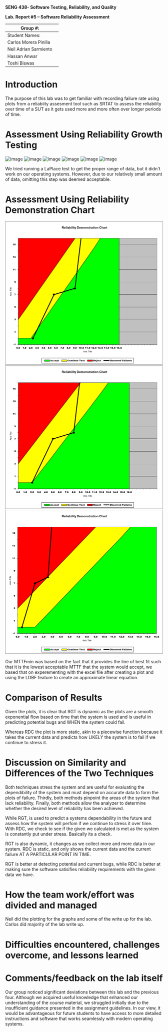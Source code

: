 **SENG 438- Software Testing, Reliability, and Quality**

**Lab. Report \#5 – Software Reliability Assessment**

| Group \#:             |     |
| --------------------- | --- |
| Student Names:        |     |
| Carlos Morera Pinilla |     |
| Neil Adrian Sarmiento |     |
| Hassan Anwar          |     |
| Toshi Biswas          |     |

# Introduction

The purpose of this lab was to get familiar with recording failure rate using plots from a reliabiity assesment tool such as SRTAT
to assess the reliability over time of a SUT as it gets used more and more often over longer periods of time.

#

# Assessment Using Reliability Growth Testing

![image](https://user-images.githubusercontent.com/47401225/229016872-2efae7b0-445a-4ad4-a8f0-6765ca4cd151.png)
![image](https://user-images.githubusercontent.com/47401225/229016935-22d69b48-5637-4c91-a4ee-32a91729ad5d.png)
![image](https://user-images.githubusercontent.com/47401225/229016970-952aa8c1-d567-423f-9162-b121241b4636.png)
![image](https://user-images.githubusercontent.com/47401225/229016984-bb4774a5-eb28-4961-88f6-39683e3595a3.png)
![image](https://user-images.githubusercontent.com/47401225/229016999-af3c836e-c18c-4e71-9d56-e9bde66f9ea5.png)
![image](https://user-images.githubusercontent.com/47401225/229017088-ac410c77-d76c-41d5-ba6b-0133892343d0.png)

We tried running a LaPlace test to get the proper range of data, but it didn't work on our operating systems. However, due to our relatively small amount of data, omitting this step was deemed acceptable.

# Assessment Using Reliability Demonstration Chart

![RDC Chart](./media/RDC.jpg)
![RDC Chart](./media/RDC_Double.jpg)
![RDC Chart](./media/RDC_half.jpg)

Our MTTFmin was based on the fact that it provides the line of best fit such that it is the lowest acceptable MTTF that the system would accept, we based that on experementing with the excel file after creating a plot and using the LOBF feature to create an approximate linear equation.

# Comparison of Results

Given the plots, it is clear that RGT is dynamic as the plots are a smooth exponential flow based on time that the system is used and is useful in predicting potential bugs and WHEN the system could fail.

Whereas RDC the plot is more static, akin to a piecewise function because it takes the current data and predicts how LIKELY the system is to fail if we continue to stress it.

# Discussion on Similarity and Differences of the Two Techniques

Both techniques stress the system and are useful for evaluating the dependibility of the system and must depend on accurate data to form the plots of failure. Thirdly, both methods pinpoint the areas of the system that lack reliability. Finally, both methods allow the analyzer to determine whether the desired level of reliability has been achieved.

While RGT, is used to predict a systems dependability in the future and assess how the system will perfom if we continue to stress it over time.
With RDC, we check to see if the given we calculated is met as the system is constantly put under stress. Basically its a check.

RGT is also dynamic, it changes as we collect more and more data in our system. RDC is static, and only shows the current data and the current failure AT A PARTICULAR POINT IN TIME.

RGT is better at detecting potential and current bugs, while RDC is better at making sure the software satisifies reliability requirements with the given data we have.

# How the team work/effort was divided and managed

Neil did the plotting for the graphs and some of the write up for the lab. Carlos did majority of the lab write up.

# Difficulties encountered, challenges overcome, and lessons learned

# Comments/feedback on the lab itself

Our group noticed significant deviations between this lab and the previous four. Although we acquired useful knowledge that enhanced our understanding of the course material, we struggled initially due to the insufficient guidance presented in the assignment guidelines. In our view, it would be advantageous for future students to have access to more detailed instructions and software that works seamlessly with modern operating systems.
